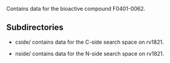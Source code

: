 Contains data for the bioactive compound F0401-0062.

## Subdirectories

- cside/ contains data for the C-side search space on rv1821.

- nside/ contains data for the N-side search space on rv1821.

